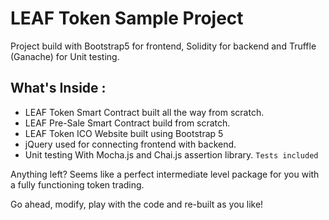 # LEAF Token Sample Project

Project build with Bootstrap5 for frontend, Solidity for backend and Truffle (Ganache) for Unit testing. 

## What's Inside :

- LEAF Token Smart Contract built all the way from scratch. 
- LEAF Pre-Sale Smart Contract build from scratch.
- LEAF Token ICO Website built using Bootstrap 5
- jQuery used for connecting frontend with backend.
- Unit testing With Mocha.js and Chai.js assertion library. `Tests included`

Anything left? Seems like a perfect intermediate level package for you with a fully functioning token trading.

Go ahead, modify, play with the code and re-built as you like! 
